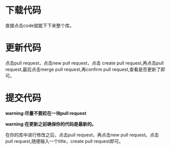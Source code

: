 # 下载代码

直接点击code就能下下来整个库。

# 更新代码

点击pull request，点击new pull request，点击 create pull request,再点击pull request,最后点击merge pull request,再confirm pull request,查看是否更新了即可。

# 提交代码

**warning:尽量不要赶在一块pull request**

**warning:在更新之前确保你的代码是最新的。**

在你的库中进行修改之后，点击pull request，再点击new pull request。点击 pull request,随便输入一个title，create pull request即可。
